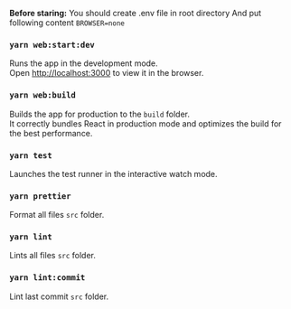 **Before staring:**
You should create .env file in root directory
And put following content `BROWSER=none`

### `yarn web:start:dev`

Runs the app in the development mode.<br />
Open [http://localhost:3000](http://localhost:3000) to view it in the browser.

### `yarn web:build`

Builds the app for production to the `build` folder.<br />
It correctly bundles React in production mode and optimizes the build for the best performance.

### `yarn test`

Launches the test runner in the interactive watch mode.<br />

### `yarn prettier`

Format all files `src` folder.<br />

### `yarn lint`

Lints all files `src` folder.<br />

### `yarn lint:commit`

Lint last commit `src` folder.<br />
